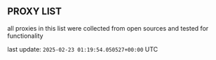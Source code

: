 ## PROXY LIST

all proxies in this list were collected from open sources and tested for functionality

last update: `2025-02-23 01:19:54.050527+00:00` UTC